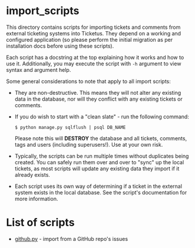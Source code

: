 import_scripts
==============

This directory contains scripts for importing tickets and comments from
external ticketing systems into Ticketus. They depend on a working and 
configured application (so please perform the initial migration as per
installation docs before using these scripts).

Each script has a docstring at the top explaining how it works and how to
use it. Additionally, you may execute the script with `-h` argument to view
syntax and argument help.

Some general considerations to note that apply to all import scripts:

* They are non-destructive. This means they will not alter any existing data
  in the database, nor will they conflict with any existing tickets or comments.
* If you do wish to start with a "clean slate" - run the following command:

      $ python manage.py sqlflush | psql DB_NAME

  Please note this will **DESTROY** the database and all tickets, comments, tags
  and users (including superusers!). Use at your own risk.
* Typically, the scripts can be run multiple times without duplicates being created.
  You can safely run them over and over to "sync" up the local tickets, as most scripts
  will update any existing data they import if it already exists.
* Each script uses its own way of determining if a ticket in the external system
  exists in the local database. See the script's documentation for more information.

List of scripts
===============

* [github.py](https://github.com/sjkingo/ticketus/blob/master/import_scripts/github.py) - import from a GitHub repo's issues

